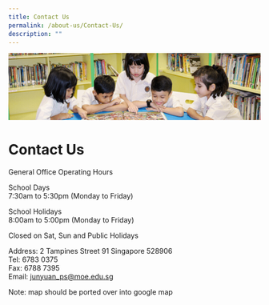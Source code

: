 ```yaml
---
title: Contact Us
permalink: /about-us/Contact-Us/
description: ""
---
```

![](/images/banner.gif)

Contact Us
==========

General Office Operating Hours   
  
School Days  
7:30am to 5:30pm (Monday to Friday)   
  
School Holidays  
8:00am to 5:00pm (Monday to Friday)  
  
Closed on Sat, Sun and Public Holidays   
  
Address: 2 Tampines Street 91 Singapore 528906   
Tel: 6783 0375   
Fax: 6788 7395   
Email: junyuan_ps@moe.edu.sg


Note: map should be ported over into google map